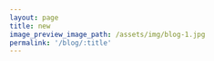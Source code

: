 ```yaml
---
layout: page
title: new
image_preview_image_path: /assets/img/blog-1.jpg
permalink: '/blog/:title'
---
```


